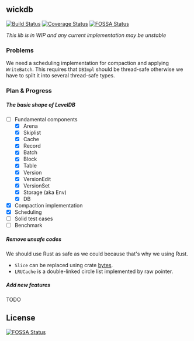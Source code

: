 ## wickdb

[![Build Status](https://travis-ci.org/Fullstop000/wickdb.svg?branch=master)](https://travis-ci.org/Fullstop000/wickdb)
[![Coverage Status](https://coveralls.io/repos/github/Fullstop000/wickdb/badge.svg?branch=master)](https://coveralls.io/github/Fullstop000/wickdb?branch=master)
[![FOSSA Status](https://app.fossa.io/api/projects/git%2Bgithub.com%2FFullstop000%2Fwickdb.svg?type=shield)](https://app.fossa.io/projects/git%2Bgithub.com%2FFullstop000%2Fwickdb?ref=badge_shield)

*This lib is in WIP and any current implementation may be unstable*

### Problems
We need a scheduling implementation for compaction and applying `WriteBatch`. This requires that `DBImpl` should
be thread-safe otherwise we have to spilt it into several thread-safe types.

### Plan & Progress

##### The basic shape of LevelDB

- [ ] Fundamental components
  - [x] Arena
  - [x] Skiplist
  - [x] Cache
  - [x] Record
  - [x] Batch
  - [x] Block
  - [x] Table
  - [x] Version
  - [x] VersionEdit
  - [x] VersionSet
  - [x] Storage (aka Env)
  - [x] DB
- [x] Compaction implementation
- [x] Scheduling
- [ ] Solid test cases
- [ ] Benchmark

##### Remove unsafe codes

We should use Rust as safe as we could because that's why we using Rust.

- `Slice` can be replaced using crate [bytes](https://docs.rs/bytes).
- `LRUCache` is a double-linked circle list implemented by raw pointer.


##### Add new features

TODO

## License
[![FOSSA Status](https://app.fossa.io/api/projects/git%2Bgithub.com%2FFullstop000%2Fwickdb.svg?type=large)](https://app.fossa.io/projects/git%2Bgithub.com%2FFullstop000%2Fwickdb?ref=badge_large)